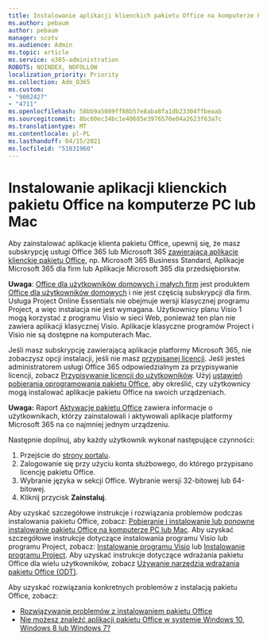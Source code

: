 ```yaml
---
title: Instalowanie aplikacji klienckich pakietu Office na komputerze PC lub Mac
ms.author: pebaum
author: pebaum
manager: scotv
ms.audience: Admin
ms.topic: article
ms.service: o365-administration
ROBOTS: NOINDEX, NOFOLLOW
localization_priority: Priority
ms.collection: Adm_O365
ms.custom:
- "9002427"
- "4711"
ms.openlocfilehash: 58bb9a5089ff88b57e8aba8fa1db23304ffbeaab
ms.sourcegitcommit: 8bc60ec34bc1e40685e3976576e04a2623f63a7c
ms.translationtype: MT
ms.contentlocale: pl-PL
ms.lasthandoff: 04/15/2021
ms.locfileid: "51831960"
---
```

# <a name="installing-office-client-apps-on-a-pc-or-mac"></a>Instalowanie aplikacji klienckich pakietu Office na komputerze PC lub Mac

Aby zainstalować aplikacje klienta pakietu Office, upewnij się, że masz subskrypcję usługi Office 365 lub Microsoft 365 [zawierającą aplikacje klienckie pakietu Office](https://support.office.com/article/office-for-home-and-office-for-business-plans-28cbc8cf-1332-4f04-9123-9b660abb629e), np. Microsoft 365 Business Standard, Aplikacje Microsoft 365 dla firm lub Aplikacje Microsoft 365 dla przedsiębiorstw.

**Uwaga**: [Office dla użytkowników domowych i małych firm](https://support.microsoft.com/office/office-for-home-and-office-for-business-plans-28cbc8cf-1332-4f04-9123-9b660abb629e) jest produktem [Office dla użytkowników domowych](https://support.office.com/article/28cbc8cf-1332-4f04-9123-9b660abb629e?wt.mc_id=Alchemy_ClientDIA) i nie jest częścią subskrypcji dla firm. Usługa Project Online Essentials nie obejmuje wersji klasycznej programu Project, a więc instalacja nie jest wymagana. Użytkownicy planu Visio 1 mogą korzystać z programu Visio w sieci Web, ponieważ ten plan nie zawiera aplikacji klasycznej Visio. Aplikacje klasyczne programów Project i Visio nie są dostępne na komputerach Mac.

Jeśli masz subskrypcję zawierającą aplikacje platformy Microsoft 365, nie zobaczysz opcji instalacji, jeśli nie masz [przypisanej licencji](https://support.office.com/article/what-office-365-business-product-or-license-do-i-have-f8ab5e25-bf3f-4a47-b264-174b1ee925fd?wt.mc_id=scl_installoffice_home). Jeśli jesteś administratorem usługi Office 365 odpowiedzialnym za przypisywanie licencji, zobacz [Przypisywanie licencji do użytkowników](https://support.office.com/article/assign-licenses-to-users-in-office-365-for-business-997596b5-4173-4627-b915-36abac6786dc?wt.mc_id=scl_installoffice_home). Użyj [ustawień pobierania oprogramowania pakietu Office](https://docs.microsoft.com/DeployOffice/manage-software-download-settings-office-365), aby określić, czy użytkownicy mogą instalować aplikacje pakietu Office na swoich urządzeniach.

**Uwaga:** Raport [Aktywacje pakietu Office](https://docs.microsoft.com/microsoft-365/admin/activity-reports/microsoft-office-activations?view=o365-worldwide) zawiera informacje o użytkownikach, którzy zainstalowali i aktywowali aplikacje platformy Microsoft 365 na co najmniej jednym urządzeniu.

Następnie dopilnuj, aby każdy użytkownik wykonał następujące czynności:

1. Przejście do [strony portalu](https://portal.office.com/OLS/MySoftware.aspx).
2. Zalogowanie się przy użyciu konta służbowego, do którego przypisano licencję pakietu Office. 
3. Wybranie języka w sekcji Office. Wybranie wersji 32-bitowej lub 64-bitowej.
4. Kliknij przycisk **Zainstaluj**.

Aby uzyskać szczegółowe instrukcje i rozwiązania problemów podczas instalowania pakietu Office, zobacz: [Pobieranie i instalowanie lub ponowne instalowanie pakietu Office na komputerze PC lub Mac](https://support.office.com/article/4414eaaf-0478-48be-9c42-23adc4716658?wt.mc_id=Alchemy_ClientDIA). Aby uzyskać szczegółowe instrukcje dotyczące instalowania programu Visio lub programu Project, zobacz: [Instalowanie programu Visio](https://support.office.com/article/f98f21e3-aa02-4827-9167-ddab5b025710) lub [Instalowanie programu Project](https://support.office.com/article/7059249b-d9fe-4d61-ab96-5c5bf435f281). Aby uzyskać instrukcje dotyczące wdrażania pakietu Office dla wielu użytkowników, zobacz [Używanie narzędzia wdrażania pakietu Office (ODT)](https://docs.microsoft.com/alchemyinsights/using-the-office-deployment-tool).

Aby uzyskać rozwiązania konkretnych problemów z instalacją pakietu Office, zobacz:
- [Rozwiązywanie problemów z instalowaniem pakietu Office](https://support.office.com/article/35ff2def-e0b2-4dac-9784-4cf212c1f6c2#BKMK_ErrorMessages)
- [Nie możesz znaleźć aplikacji pakietu Office w systemie Windows 10, Windows 8 lub Windows 7?](https://support.office.com/article/can-t-find-office-applications-in-windows-10-windows-8-or-windows-7-907ce545-6ae8-459b-8d9d-de6764a635d6)
